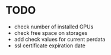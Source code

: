 TODO
====
- check number of installed GPUs
- check free space on storages
- add check values for current perdata
- ssl certificate expiration date
